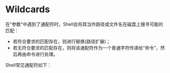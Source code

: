 # Wildcards

在“参数”中遇到了通配符时，Shell会将其当作路径或文件名在磁盘上搜寻可能的匹配：

* 若符合要求的匹配存在，则进行替换(路径扩展)；
* 若无符合要求的匹配存在，则将该通配符作为一个普通字符传递给“命令”，然后再由命令进行处理。

Shell常见通配符如下：
